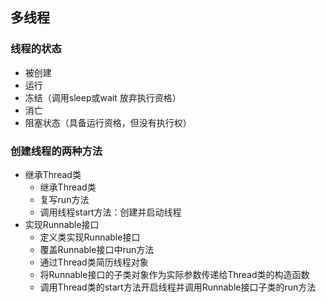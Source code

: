 ## 多线程
### 线程的状态
   * 被创建
   * 运行
   * 冻结（调用sleep或wait 放弃执行资格）
   * 消亡
   * 阻塞状态（具备运行资格，但没有执行权）
### 创建线程的两种方法
   * 继承Thread类 
     * 继承Thread类
     * 复写run方法
     * 调用线程start方法：创建并启动线程
   * 实现Runnable接口
     * 定义类实现Runnable接口
     * 覆盖Runnable接口中run方法
     * 通过Thread类简历线程对象
     * 将Runnable接口的子类对象作为实际参数传递给Thread类的构造函数
     * 调用Thread类的start方法开启线程并调用Runnable接口子类的run方法   